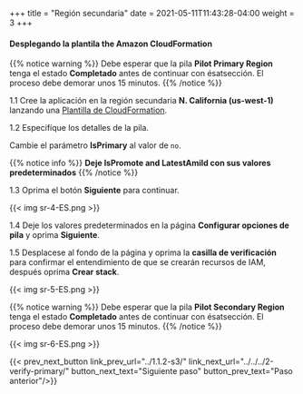 +++
title = "Región secundaria"
date =  2021-05-11T11:43:28-04:00
weight = 3
+++

#### Desplegando la plantila the Amazon CloudFormation

{{% notice warning %}}
Debe esperar que la pila **Pilot Primary Region** tenga el estado **Completado** antes de continuar con ésatsección. El proceso debe demorar unos 15 minutos.
{{% /notice %}}

1.1 Cree la aplicación en la región secundaria **N. California (us-west-1)** lanzando una [Plantilla de CloudFormation](https://console.aws.amazon.com/cloudformation/home?region=us-west-1#/stacks/create/template?stackName=pilot-secondary&templateURL=https://ee-assets-prod-us-east-1.s3.amazonaws.com/modules/7ebe40ac15b94a1e815828a877bde9b3/v7/PilotLightDR.yaml).

1.2  Especifíque los detalles de la pila.

Cambie el parámetro **IsPrimary** al valor de `no`.

{{% notice info %}}
**Deje IsPromote and LatestAmiId con sus valores predeterminados**
{{% /notice %}}

1.3 Oprima el botón **Siguiente** para continuar.

{{< img sr-4-ES.png >}}

1.4 Deje los valores predeterminados en la página **Configurar opciones de pila** y oprima **Siguiente**.

1.5 Desplacese al fondo de la página y oprima la **casilla de verificación** para confirmar el entendimiento de que se crearán recursos de IAM, después oprima **Crear stack**.

{{< img sr-5-ES.png >}}

{{% notice warning %}}
Debe esperar que la pila **Pilot Secondary Region** tenga el estado **Completado** antes de continuar con ésatsección. El proceso debe demorar unos 15 minutos.
{{% /notice %}}

{{< img sr-6-ES.png >}}

{{< prev_next_button link_prev_url="../1.1.2-s3/" link_next_url="../../../2-verify-primary/" button_next_text="Siguiente paso" button_prev_text="Paso anterior"/>}}